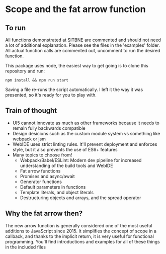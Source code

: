 # Scope and the fat arrow function

## To run 

All functions demonstrated at SITBNE are commented and should not need a lot of additional explanation. Please see the files in the 'examples' folder. All actual function calls are commented out, uncomment to run the desired function. 

This package uses node, the easiest way to get going is to clone this repository and run:

`npm install && npm run start`

Saving a file re-runs the script automatically. I left it the way it was presented, so it's ready for you to play with. 

## Train of thought

- UI5 cannot innovate as much as other frameworks because it needs to remain fully backwards compatible
- Design desicions such as the custom module system vs something like webpack or jsm 
- WebIDE uses strict linting rules. It'll prevent deployment and enforces style, but it also 
prevents the use of ES6+ features
- Many topics to choose from!
  - Webpack/Babel/ESLint: Modern dev pipeline for increased understanding of the build tools and WebIDE
  - Fat arrow functions
  - Promises and async/await
  - Generator functions
  - Default parameters in functions
  - Template literals, and object literals
  - Destructuring objects and arrays, and the spread operator

## Why the fat arrow then?

The new arrow function is generally considered one of the most useful additions to JavaScript since 2015. It simplifies the concept of scope in a callback, and thanks to the implicit return, it is very useful for functional programming. You'll find introductions and examples for all of these things in the included files